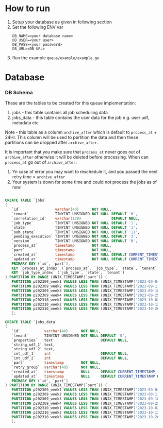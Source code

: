 # How to run

1. Setup your database as given in following section
2. Set the following ENV var
   ```
   DB_NAME=<your database name>
   DB_USER=<your user>
   DB_PASS=<your password>
   DB_URL=<DB URL>
   ```
3. Run the example `queue/example/example.go`

# Database

### DB Schema

These are the tables to be created for this queue implementation:

1. jobs - this table contains all job scheduling data
2. jobs_data - this table contains the user data for the job e.g. user udf, metadata etc

Note - this table as a column `archive_after` which is default to `process_at` + 24Hr. This column
will be used to partition the data and then these partitions can be dropped after `archive_after`.

It is important that you make sure that  `process_at` never goes out of `archive_after` otherwise
it will be deleted before processing.
When can `process_at` go out of `archive_after`:

1. Yn case of error you may want to reschedule it, and you passed the next retry time > `archive_after`
2. Your system is down for some time and could not process the jobs as of now

```sql

CREATE TABLE `jobs`
(
   `id`                varchar(40)      NOT NULL,
   `tenant`            TINYINT UNSIGNED NOT NULL DEFAULT '0',
   `correlation_id`    varchar(128)              DEFAULT NULL,
   `job_type`          TINYINT UNSIGNED NOT NULL DEFAULT '1',
   `state`             TINYINT UNSIGNED NOT NULL DEFAULT '1',
   `sub_state`         TINYINT UNSIGNED NOT NULL DEFAULT '11',
   `pending_execution` TINYINT UNSIGNED NOT NULL DEFAULT '3',
   `version`           TINYINT UNSIGNED NOT NULL DEFAULT '0',
   `process_at`        timestamp        NOT NULL,
   `part`              timestamp        NOT NULL,
   `created_at`        timestamp        NOT NULL DEFAULT CURRENT_TIMESTAMP,
   `updated_at`        timestamp        NOT NULL DEFAULT CURRENT_TIMESTAMP ON UPDATE CURRENT_TIMESTAMP,
   PRIMARY KEY (`id`, `part`),
   KEY `process_at_index` (`process_at`, `job_type`, `state`, `tenant`, `pending_execution`),
   KEY `job_type_index` (`job_type`, `state`, `tenant`)
) PARTITION BY RANGE (UNIX_TIMESTAMP(`part`)) (
   PARTITION p202309_week1 VALUES LESS THAN (UNIX_TIMESTAMP('2023-09-04')), -- Week 1 (Sep 2023)
   PARTITION p202309_week2 VALUES LESS THAN (UNIX_TIMESTAMP('2023-09-11')), -- Week 2 (Sep 2023)
   PARTITION p202309_week3 VALUES LESS THAN (UNIX_TIMESTAMP('2023-09-18')), -- Week 3 (Sep 2023)
   PARTITION p202309_week4 VALUES LESS THAN (UNIX_TIMESTAMP('2023-09-25')), -- Week 4 (Sep 2023)
   PARTITION p202310_week1 VALUES LESS THAN (UNIX_TIMESTAMP('2023-10-02')),
   PARTITION p202310_week2 VALUES LESS THAN (UNIX_TIMESTAMP('2023-10-12')),
   PARTITION p202310_week3 VALUES LESS THAN (UNIX_TIMESTAMP('2023-10-20'))
   );

CREATE TABLE `jobs_data`
(
   `id`           varchar(40)      NOT NULL,
   `tenant`       TINYINT UNSIGNED NOT NULL DEFAULT '0',
   `properties`   text                      DEFAULT NULL,
   `string_udf_1` text,
   `string_udf_2` text,
   `int_udf_1`    int                       DEFAULT NULL,
   `int_udf_2`    int                       DEFAULT NULL,
   `part`         timestamp        NOT NULL,
   `retry_group`  varchar(40)      NOT NULL,
   `created_at`   timestamp        NULL     DEFAULT CURRENT_TIMESTAMP,
   `updated_at`   timestamp        NULL     DEFAULT CURRENT_TIMESTAMP ON UPDATE CURRENT_TIMESTAMP,
   PRIMARY KEY (`id`, `part`)
) PARTITION BY RANGE (UNIX_TIMESTAMP(`part`)) (
   PARTITION p202309_week1 VALUES LESS THAN (UNIX_TIMESTAMP('2023-09-04')), -- Week 1 (Sep 2023)
   PARTITION p202309_week2 VALUES LESS THAN (UNIX_TIMESTAMP('2023-09-11')), -- Week 2 (Sep 2023)
   PARTITION p202309_week3 VALUES LESS THAN (UNIX_TIMESTAMP('2023-09-18')), -- Week 3 (Sep 2023)
   PARTITION p202309_week4 VALUES LESS THAN (UNIX_TIMESTAMP('2023-09-25')), -- Week 4 (Sep 2023)
   PARTITION p202310_week1 VALUES LESS THAN (UNIX_TIMESTAMP('2023-10-02')),
   PARTITION p202310_week2 VALUES LESS THAN (UNIX_TIMESTAMP('2023-10-12')),
   PARTITION p202310_week3 VALUES LESS THAN (UNIX_TIMESTAMP('2023-10-20'))
   );
```